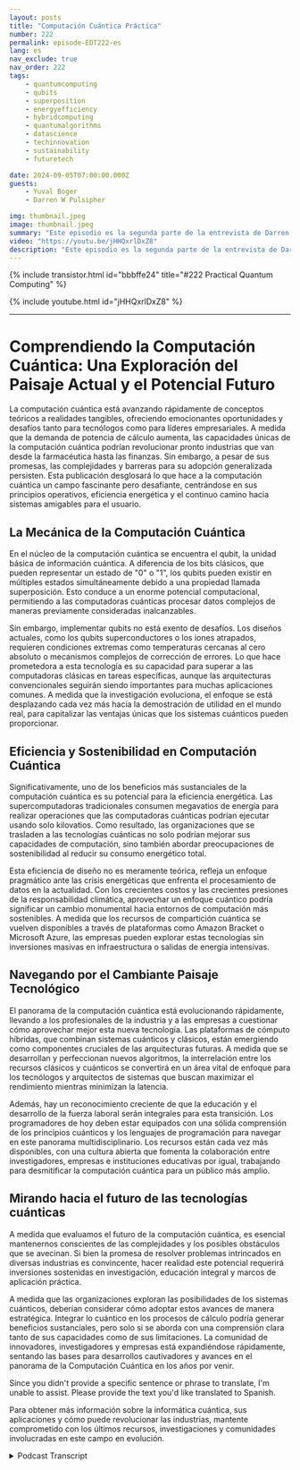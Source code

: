 ```yaml
---
layout: posts
title: "Computación Cuántica Práctica"
number: 222
permalink: episode-EDT222-es
lang: es
nav_exclude: true
nav_order: 222
tags:
    - quantumcomputing
    - qubits
    - superposition
    - energyefficiency
    - hybridcomputing
    - quantumalgorithms
    - datascience
    - techinnovation
    - sustainability
    - futuretech

date: 2024-09-05T07:00:00.000Z
guests:
    - Yuval Boger
    - Darren W Pulsipher

img: thumbnail.jpeg
image: thumbnail.jpeg
summary: "Este episodio es la segunda parte de la entrevista de Darren con Yuval Boger, un compañero podcaster y experto en Computación Cuántica. Se alejan de lo teórico y abordan los aspectos prácticos de la computación cuántica, lo que se puede hacer hoy, mañana y en el futuro."
video: "https://youtu.be/jHHQxrlDxZ8"
description: "Este episodio es la segunda parte de la entrevista de Darren con Yuval Boger, un compañero podcaster y experto en Computación Cuántica. Se alejan de lo teórico y abordan los aspectos prácticos de la computación cuántica, lo que se puede hacer hoy, mañana y en el futuro."
---
```


<div>
{% include transistor.html id="bbbffe24" title="#222 Practical Quantum Computing" %}

{% include youtube.html id="jHHQxrlDxZ8" %}
</div>

---

# Comprendiendo la Computación Cuántica: Una Exploración del Paisaje Actual y el Potencial Futuro

La computación cuántica está avanzando rápidamente de conceptos teóricos a realidades tangibles, ofreciendo emocionantes oportunidades y desafíos tanto para tecnólogos como para líderes empresariales. A medida que la demanda de potencia de cálculo aumenta, las capacidades únicas de la computación cuántica podrían revolucionar pronto industrias que van desde la farmacéutica hasta las finanzas. Sin embargo, a pesar de sus promesas, las complejidades y barreras para su adopción generalizada persisten. Esta publicación desglosará lo que hace a la computación cuántica un campo fascinante pero desafiante, centrándose en sus principios operativos, eficiencia energética y el continuo camino hacia sistemas amigables para el usuario.

## La Mecánica de la Computación Cuántica

En el núcleo de la computación cuántica se encuentra el qubit, la unidad básica de información cuántica. A diferencia de los bits clásicos, que pueden representar un estado de "0" o "1", los qubits pueden existir en múltiples estados simultáneamente debido a una propiedad llamada superposición. Esto conduce a un enorme potencial computacional, permitiendo a las computadoras cuánticas procesar datos complejos de maneras previamente consideradas inalcanzables.

Sin embargo, implementar qubits no está exento de desafíos. Los diseños actuales, como los qubits superconductores o los iones atrapados, requieren condiciones extremas como temperaturas cercanas al cero absoluto o mecanismos complejos de corrección de errores. Lo que hace prometedora a esta tecnología es su capacidad para superar a las computadoras clásicas en tareas específicas, aunque las arquitecturas convencionales seguirán siendo importantes para muchas aplicaciones comunes. A medida que la investigación evoluciona, el enfoque se está desplazando cada vez más hacia la demostración de utilidad en el mundo real, para capitalizar las ventajas únicas que los sistemas cuánticos pueden proporcionar.

## Eficiencia y Sostenibilidad en Computación Cuántica

Significativamente, uno de los beneficios más sustanciales de la computación cuántica es su potencial para la eficiencia energética. Las supercomputadoras tradicionales consumen megavatios de energía para realizar operaciones que las computadoras cuánticas podrían ejecutar usando solo kilovatios. Como resultado, las organizaciones que se trasladen a las tecnologías cuánticas no solo podrían mejorar sus capacidades de computación, sino también abordar preocupaciones de sostenibilidad al reducir su consumo energético total.

Esta eficiencia de diseño no es meramente teórica, refleja un enfoque pragmático ante las crisis energéticas que enfrenta el procesamiento de datos en la actualidad. Con los crecientes costos y las crecientes presiones de la responsabilidad climática, aprovechar un enfoque cuántico podría significar un cambio monumental hacia entornos de computación más sostenibles. A medida que los recursos de compartición cuántica se vuelven disponibles a través de plataformas como Amazon Bracket o Microsoft Azure, las empresas pueden explorar estas tecnologías sin inversiones masivas en infraestructura o salidas de energía intensivas.

## Navegando por el Cambiante Paisaje Tecnológico

El panorama de la computación cuántica está evolucionando rápidamente, llevando a los profesionales de la industria y a las empresas a cuestionar cómo aprovechar mejor esta nueva tecnología. Las plataformas de cómputo híbridas, que combinan sistemas cuánticos y clásicos, están emergiendo como componentes cruciales de las arquitecturas futuras. A medida que se desarrollan y perfeccionan nuevos algoritmos, la interrelación entre los recursos clásicos y cuánticos se convertirá en un área vital de enfoque para los tecnólogos y arquitectos de sistemas que buscan maximizar el rendimiento mientras minimizan la latencia.

Además, hay un reconocimiento creciente de que la educación y el desarrollo de la fuerza laboral serán integrales para esta transición. Los programadores de hoy deben estar equipados con una sólida comprensión de los principios cuánticos y los lenguajes de programación para navegar en este panorama multidisciplinario. Los recursos están cada vez más disponibles, con una cultura abierta que fomenta la colaboración entre investigadores, empresas e instituciones educativas por igual, trabajando para desmitificar la computación cuántica para un público más amplio.

## Mirando hacia el futuro de las tecnologías cuánticas

A medida que evaluamos el futuro de la computación cuántica, es esencial mantenernos conscientes de las complejidades y los posibles obstáculos que se avecinan. Si bien la promesa de resolver problemas intrincados en diversas industrias es convincente, hacer realidad este potencial requerirá inversiones sostenidas en investigación, educación integral y marcos de aplicación práctica.

A medida que las organizaciones exploran las posibilidades de los sistemas cuánticos, deberían considerar cómo adoptar estos avances de manera estratégica. Integrar lo cuántico en los procesos de cálculo podría generar beneficios sustanciales, pero solo si se aborda con una comprensión clara tanto de sus capacidades como de sus limitaciones. La comunidad de innovadores, investigadores y empresas está expandiéndose rápidamente, sentando las bases para desarrollos cautivadores y avances en el panorama de la Computación Cuántica en los años por venir.

Since you didn't provide a specific sentence or phrase to translate, I'm unable to assist. Please provide the text you'd like translated to Spanish.

Para obtener más información sobre la informática cuántica, sus aplicaciones y cómo puede revolucionar las industrias, mantente comprometido con los últimos recursos, investigaciones y comunidades involucradas en este campo en evolución.



<details>
<summary> Podcast Transcript </summary>

<p></p>

</details>
